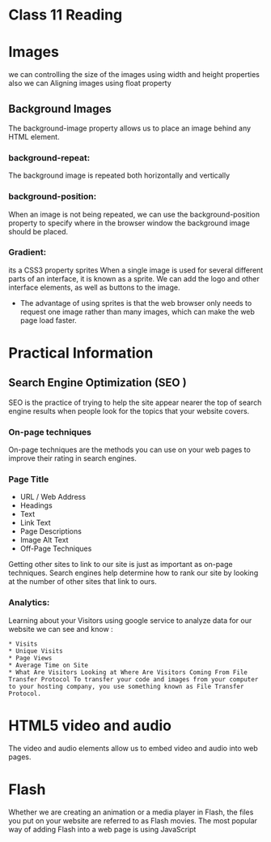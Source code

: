 # Class 11 Reading

# Images

we can controlling the size of the images using width and height properties also we can Aligning images using float property

## Background Images

The background-image property allows us to place an image behind any HTML element.

### background-repeat:
   The background image is repeated both horizontally and vertically

### background-position:
 When an image is not being repeated, we can use the background-position property to specify where in the 
 browser window the background image should be placed.

### Gradient:
 its a CSS3 property sprites When a single image is used for several different parts of an interface, it is known as a sprite. We can add the logo and other interface elements, as well as buttons to the image.
 
 - The advantage of using sprites is that the web browser only needs to request one image rather than many images, which can make the web page load faster.

# Practical Information

## Search Engine Optimization (SEO )
SEO is the practice of trying to help the site appear nearer the top of search engine results when people look for the topics that your website covers.

### On-page techniques
On-page techniques are the methods you can use on your web pages to improve their rating in search engines.

### Page Title
  - URL / Web Address
  - Headings
  - Text
  - Link Text
  - Page Descriptions
  - Image Alt Text
  - Off-Page Techniques

Getting other sites to link to our site is just as important as on-page techniques. Search engines help determine how to rank our site by looking at the number of other sites that link to ours.

### Analytics:
Learning about your Visitors
using google service to analyze data for our website we can see and know :

    * Visits
    * Unique Visits
    * Page Views
    * Average Time on Site
    * What Are Visitors Looking at Where Are Visitors Coming From File Transfer Protocol To transfer your code and images from your computer to your hosting company, you use something known as File Transfer Protocol.

# HTML5 video and audio

The video and audio elements allow us to embed video and audio into web pages.

# Flash
Whether we are creating an animation or a media player in Flash, the files you put on your website are referred to as Flash movies.
The most popular way of adding Flash into a web page is using JavaScript 
